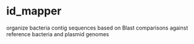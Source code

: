 # id_mapper
organize bacteria contig sequences based on Blast comparisons against reference bacteria and plasmid genomes
